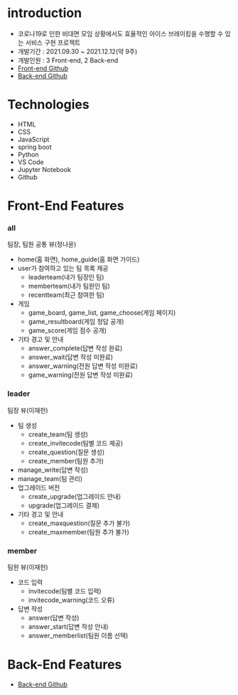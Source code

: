 # introduction

* 코로나19로 인한 비대면 모임 상황에서도 효율적인 아이스 브레이킹을 수행할 수 있는 서비스 구현 프로젝트
* 개발기간 : 2021.09.30 ~ 2021.12.12(약 9주)
* 개발인원 : 3 Front-end, 2 Back-end
* [Front-end Github](https://github.com/Ice-Breaking-Web-App/front-end)
* [Back-end Github](https://github.com/Ice-Breaking-Web-App/spring-boot-server)

# Technologies

* HTML
* CSS
* JavaScript
* spring boot
* Python
* VS Code
* Jupyter Notebook
* Github

# Front-End Features
### all
   팀장, 팀원 공통 뷰(정나윤)
   - home(홈 화면), home_guide(홈 화면 가이드)
   - user가 참여하고 있는 팀 목록 제공 
     - leaderteam(내가 팀장인 팀)
     - memberteam(내가 팀원인 팀)
     - recentteam(최근 참여한 팀)
   - 게임
     - game_board, game_list, game_choose(게임 페이지)
     - game_resultboard(게임 정답 공개)
     - game_score(게임 점수 공개)
   - 기타 경고 및 안내
     - answer_complete(답변 작성 완료)
     - answer_wait(답변 작성 미완료)
     - answer_warning(전원 답변 작성 미완료)
     - game_warning(전원 답변 작성 미완료)
   
### leader
   팀장 뷰(이재헌)
   - 팀 생성
     - create_team(팀 생성)
     - create_invitecode(팀별 코드 제공)
     - create_question(질문 생성)
     - create_member(팀원 추가)
   - manage_write(답변 작성)
   - manage_team(팀 관리)
   - 업그레이드 버전
     - create_upgrade(업그레이드 안내)
     - upgrade(업그레이드 결제)
   - 기타 경고 및 안내
     - create_maxquestion(질문 추가 불가)
     - create_maxmember(팀원 추가 불가)
   
### member
   팀원 뷰(이재헌)
   - 코드 입력
      - invitecode(팀별 코드 입력)
      - invitecode_warning(코드 오류)
   - 답변 작성
      - answer(답변 작성)
      - answer_start(답변 작성 안내)
      - answer_memberlist(팀원 이름 선택)

# Back-End Features

* [Back-end Github](https://github.com/Ice-Breaking-Web-App/spring-boot-server)
